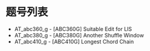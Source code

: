# 题号列表

- AT_abc360_g - [ABC360G] Suitable Edit for LIS
- AT_abc380_g - [ABC380G] Another Shuffle Window
- AT_abc410_g - [ABC410G] Longest Chord Chain
